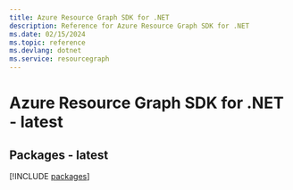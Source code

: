 ```yaml
---
title: Azure Resource Graph SDK for .NET
description: Reference for Azure Resource Graph SDK for .NET
ms.date: 02/15/2024
ms.topic: reference
ms.devlang: dotnet
ms.service: resourcegraph
---
```

# Azure Resource Graph SDK for .NET - latest
## Packages - latest
[!INCLUDE [packages](resource-graph-index.md)]